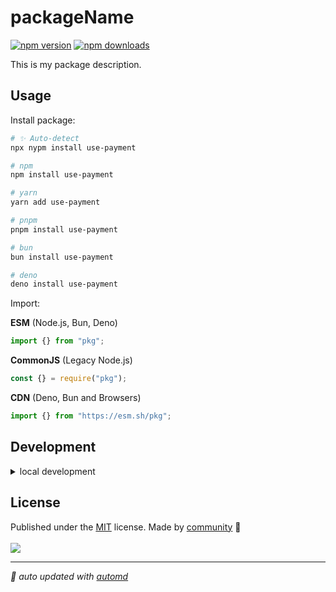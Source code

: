 # packageName

<!-- automd:badges color=yellow -->

[![npm version](https://img.shields.io/npm/v/use-payment?color=yellow)](https://npmjs.com/package/use-payment)
[![npm downloads](https://img.shields.io/npm/dm/use-payment?color=yellow)](https://npm.chart.dev/use-payment)

<!-- /automd -->

This is my package description.

## Usage

Install package:

<!-- automd:pm-install -->

```sh
# ✨ Auto-detect
npx nypm install use-payment

# npm
npm install use-payment

# yarn
yarn add use-payment

# pnpm
pnpm install use-payment

# bun
bun install use-payment

# deno
deno install use-payment
```

<!-- /automd -->

Import:

<!-- automd:jsimport cjs cdn name="pkg" -->

**ESM** (Node.js, Bun, Deno)

```js
import {} from "pkg";
```

**CommonJS** (Legacy Node.js)

```js
const {} = require("pkg");
```

**CDN** (Deno, Bun and Browsers)

```js
import {} from "https://esm.sh/pkg";
```

<!-- /automd -->

## Development

<details>

<summary>local development</summary>

- Clone this repository
- Install latest LTS version of [Node.js](https://nodejs.org/en/)
- Enable [Corepack](https://github.com/nodejs/corepack) using `corepack enable`
- Install dependencies using `pnpm install`
- Run interactive tests using `pnpm dev`

</details>

## License

<!-- automd:contributors license=MIT -->

Published under the [MIT](https://github.com/SupersaasHQ/usePayment/blob/main/LICENSE) license.
Made by [community](https://github.com/SupersaasHQ/usePayment/graphs/contributors) 💛
<br><br>
<a href="https://github.com/SupersaasHQ/usePayment/graphs/contributors">
<img src="https://contrib.rocks/image?repo=SupersaasHQ/usePayment" />
</a>

<!-- /automd -->

<!-- automd:with-automd -->

---

_🤖 auto updated with [automd](https://automd.unjs.io)_

<!-- /automd -->
